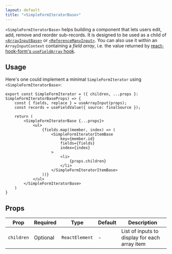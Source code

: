 ```yaml
---
layout: default
title: "<SimpleFormIteratorBase>"
---
```


`<SimpleFormIteratorBase>` helps building a component that lets users edit, add, remove and reorder sub-records. It is designed to be used as a child of [`<ArrayInputBase>`](./ArrayInputBase.md) or [`<ReferenceManyInput>`](./ReferenceManyInput.md). You can also use it within an `ArrayInputContext` containing a *field array*, i.e. the value returned by [react-hook-form's `useFieldArray` hook](https://react-hook-form.com/docs/usefieldarray).

## Usage

Here's one could implement a minimal `SimpleFormIterator` using `<SimpleFormIteratorBase>`:

```tsx
export const SimpleFormIterator = ({ children, ...props }: SimpleFormIteratorBaseProps) => {
    const { fields, replace } = useArrayInput(props);
    const records = useFieldValue({ source: finalSource });

    return (
        <SimpleFormIteratorBase {...props}>
            <ul>
                {fields.map((member, index) => (
                    <SimpleFormIteratorItemBase
                        key={member.id}
                        fields={fields}
                        index={index}
                    >
                        <li>
                            {props.children}
                        </li>
                    </SimpleFormIteratorItemBase>
                ))}
            </ul>
        </SimpleFormIteratorBase>
    )
}
```

## Props

| Prop       | Required | Type           | Default               | Description                                   |
|------------|----------|----------------|-----------------------|-----------------------------------------------|
| `children` | Optional | `ReactElement` | -                     | List of inputs to display for each array item |